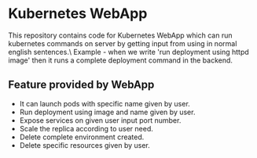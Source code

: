 Kubernetes WebApp
=========
This repository contains code for Kubernetes WebApp which can run kubernetes commands on server by getting input from using in normal english sentences.\ Example - when we write 'run deployment using httpd image' then it runs a complete deployment command in the backend. 

Feature provided by WebApp
------------
- It can launch pods with specific name given by user. 
- Run deployment using image and name given by user. 
- Expose services on given user input port number. 
- Scale the replica according to user need. 
- Delete complete environment created. 
- Delete specific resources given by user. 
